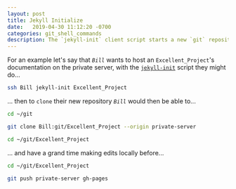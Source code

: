```yaml
---
layout: post
title: Jekyll Initialize
date:   2019-04-30 11:12:20 -0700
categories: git_shell_commands
description: The `jekyll-init` client script starts a new `git` repository with a `gh-pages` branch ready for `git clone`, `git push`, and `jekyll-build` operations
---
```



For an example let's say that _`Bill`_ wants to host an `Excellent_Project`'s documentation on the private server, with the [`jekyll-init`][source_master__jekyll-init] script they might do...


```bash
ssh Bill jekyll-init Excellent_Project
```


... then to `clone` their new repository _`Bill`_ would then be able to...

```bash
cd ~/git

git clone Bill:git/Excellent_Project --origin private-server

cd ~/git/Excellent_Project
```


... and have a grand time making edits locally before...


```bash
cd ~/git/Excellent_Project

git push private-server gh-pages
```


[source_master__jekyll-init]: https://github.com/S0AndS0/Jekyll_Admin/blob/master/git_shell_commands/jekyll-init
